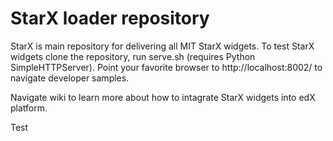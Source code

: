 StarX loader repository
=======================

StarX is main repository for delivering all MIT StarX widgets.
To test StarX widgets clone the repository, run serve.sh (requires Python SimpleHTTPServer).
Point your favorite browser to http://localhost:8002/ to navigate developer samples.

Navigate wiki to learn more about how to intagrate StarX widgets into edX platform.

Test
